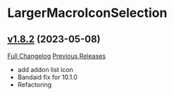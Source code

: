 # LargerMacroIconSelection

## [v1.8.2](https://github.com/ketho-wow/LargerMacroIconSelection/tree/v1.8.2) (2023-05-08)
[Full Changelog](https://github.com/ketho-wow/LargerMacroIconSelection/compare/v1.8.1...v1.8.2) [Previous Releases](https://github.com/ketho-wow/LargerMacroIconSelection/releases)

- add addon list icon  
- Bandaid fix for 10.1.0  
- Refactoring  
